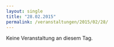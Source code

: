 ```yaml
---
layout: single
title: "28.02.2015"
permalink: /veranstaltungen/2015/02/28/
---
```


Keine Veranstaltung an diesem Tag.
